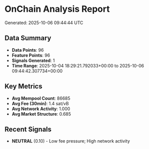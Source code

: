 # OnChain Analysis Report
Generated: 2025-10-06 09:44:44 UTC

## Data Summary
- **Data Points**: 96
- **Feature Points**: 96
- **Signals Generated**: 1
- **Time Range**: 2025-10-04 18:29:21.792033+00:00 to 2025-10-06 09:44:42.307734+00:00

## Key Metrics
- **Avg Mempool Count**: 86685
- **Avg Fee (30min)**: 1.4 sat/vB
- **Avg Network Activity**: 1.000
- **Avg Market Structure**: 0.685

## Recent Signals
- **NEUTRAL** (0.10) - Low fee pressure; High network activity
